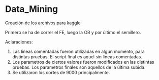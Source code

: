 # Data_Mining

Creación de los archivos para kaggle

Primero se ha de correr el FE, luego la OB y por último el semillero.

Aclaraciones: 
1. Las lineas comentadas fueron utilizadas en algún momento, para distintas pruebas. El script final es aquel sin lineas comentadas.
2. Los parametros de ciertos valores fueron modificados en las distintas pruebas. Los parametros finales son aquellos de la última subida.
3. Se utilizaron los cortes de 9000 principalmente.
